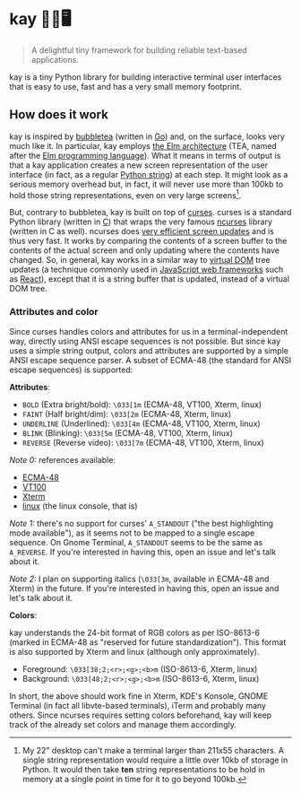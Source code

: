 # kay 🧓🏾🖥️

> A delightful tiny framework for building reliable text-based applications.

kay is a tiny Python library for building interactive terminal user interfaces
that is easy to use, fast and has a very small memory footprint.

## How does it work

kay is inspired by [bubbletea](https://github.com/charmbracelet/bubbletea)
(written in [Go](https://golang.org/)) and, on the surface, looks very much like
it. In particular, kay employs
[the Elm architecture](https://guide.elm-lang.org/architecture/) (TEA, named
after the [Elm programming language](https://elm-lang.org/)). What it means in
terms of output is that a kay application creates a new screen representation of
the user interface (in fact, as a regular
[Python string](https://docs.python.org/3/library/stdtypes.html#text-sequence-type-str))
at each step. It might look as a serious memory overhead but, in fact, it will
never use more than 100kb to hold those string representations, even on very
large screens[^how-big].

But, contrary to bubbletea, kay is built on top of
[curses](https://docs.python.org/3/library/curses.html). curses is a standard
Python library (written in
[C](<https://en.wikipedia.org/wiki/C_(programming_language)>)) that wraps the
very famous [ncurses](https://en.wikipedia.org/wiki/Ncurses) library (written in
C as well). ncurses does
[very efficient screen updates](https://invisible-island.net/ncurses/hackguide.html#output)
and is thus very fast. It works by comparing the contents of a screen buffer to
the contents of the actual screen and only updating where the contents have
changed. So, in general, kay works in a similar way to
[virtual DOM](https://en.wikipedia.org/wiki/Virtual_DOM) tree updates (a
technique commonly used in
[JavaScript web frameworks](https://en.wikipedia.org/wiki/Comparison_of_JavaScript-based_web_frameworks)
such as [React](https://reactjs.org/)), except that it is a string buffer that
is updated, instead of a virtual DOM tree.

[^how-big]:
    My 22" desktop can't make a terminal larger than 211x55 characters. A single
    string representation would require a little over 10kb of storage in Python.
    It would then take **ten** string representations to be hold in memory at a
    single point in time for it to go beyond 100kb.

### Attributes and color

Since curses handles colors and attributes for us in a terminal-independent way,
directly using ANSI escape sequences is not possible. But since kay uses a
simple string output, colors and attributes are supported by a simple ANSI
escape sequence parser. A subset of ECMA-48 (the standard for ANSI escape
sequences) is supported:

**Attributes**:

-   `BOLD` (Extra bright/bold): `\033[1m` (ECMA-48, VT100, Xterm, linux)
-   `FAINT` (Half bright/dim): `\033[2m` (ECMA-48, Xterm, linux)
-   `UNDERLINE` (Underlined): `\033[4m` (ECMA-48, VT100, Xterm, linux)
-   `BLINK` (Blinking): `\033[5m` (ECMA-48, VT100, Xterm, linux)
-   `REVERSE` (Reverse video): `\033[7m` (ECMA-48, VT100, Xterm, linux)

_Note 0:_ references available:

-   [ECMA-48](https://www.ecma-international.org/publications-and-standards/standards/ecma-48/)
-   [VT100](https://vt100.net/docs/vt100-ug/chapter3.html#SGR)
-   [Xterm](https://invisible-island.net/Xterm/ctlseqs/ctlseqs.html)
-   [linux](https://man7.org/linux/man-pages/man4/console_codes.4.html) (the
    linux console, that is)

_Note 1:_ there's no support for curses' `A_STANDOUT` ("the best highlighting
mode available"), as it seems not to be mapped to a single escape sequence. On
Gnome Terminal, `A_STANDOUT` seems to be the same as `A_REVERSE`. If you're
interested in having this, open an issue and let's talk about it.

_Note 2:_ I plan on supporting italics (`\033[3m`, available in ECMA-48 and
Xterm) in the future. If you're interested in having this, open an issue and
let's talk about it.

**Colors**:

kay understands the 24-bit format of RGB colors as per ISO-8613-6 (marked in
ECMA-48 as "reserved for future standardization"). This format is also supported
by Xterm and linux (although only approximately).

-   Foreground: `\033[38;2;<r>;<g>;<b>m` (ISO-8613-6, Xterm, linux)
-   Background: `\033[48;2;<r>;<g>;<b>m` (ISO-8613-6, Xterm, linux)

In short, the above should work fine in Xterm, KDE's Konsole, GNOME Terminal (in
fact all libvte-based terminals), iTerm and probably many others. Since ncurses
requires setting colors beforehand, kay will keep track of the already set
colors and manage them accordingly.

